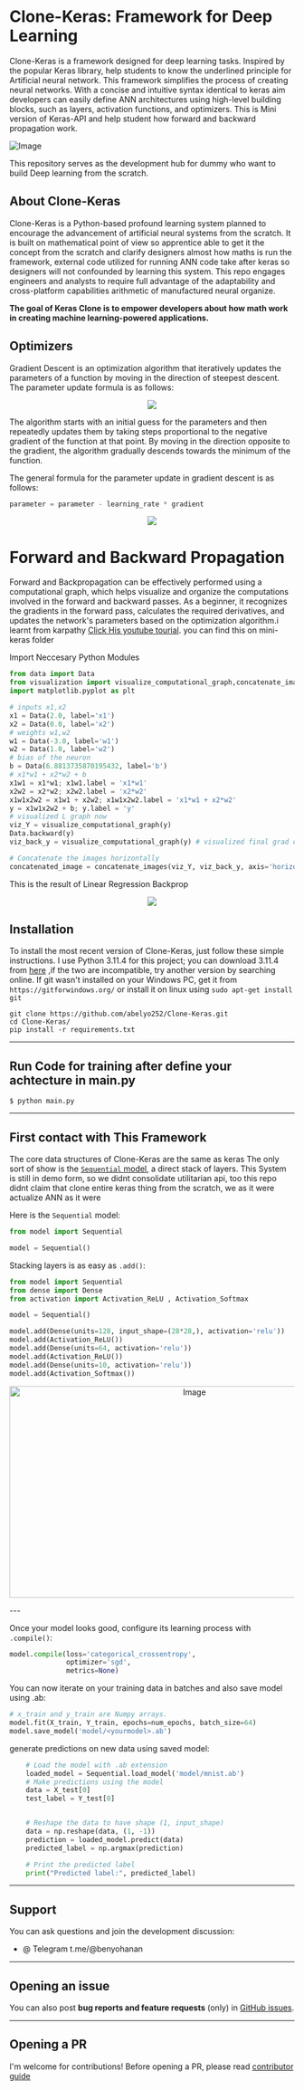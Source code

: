 # Clone-Keras: Framework for Deep Learning 

Clone-Keras is a framework designed for deep learning tasks. Inspired by the popular Keras library, help students to know the underlined principle for Artificial neural network. This framework simplifies the process of creating neural networks. With a concise and intuitive syntax identical to keras aim developers can easily define ANN architectures using high-level building blocks, such as layers, activation functions, and optimizers. This is Mini version of Keras-API and help student how forward and backward propagation work.


 ![Image](https://github.com/abelyo252/Clone-Keras/blob/main/XD%20File/clone-keras.png)

This repository serves as the development hub for dummy who want to build Deep learning from the scratch.


## About Clone-Keras

Clone-Keras is a Python-based profound learning system planned to encourage the advancement of artificial neural systems from the scratch.
It is built on mathematical point of view so apprentice able to get it the concept from the scratch and clarify designers almost how maths
is run the framework, external code utilized for running ANN code take after keras so designers will not confounded by learning this system.
This repo engages engineers and analysts to require full advantage of the adaptability
and cross-platform capabilities arithmetic of manufactured neural organize.


**The goal of Keras Clone is to empower developers about how math work in creating machine learning-powered applications.**


## Optimizers
Gradient Descent is an optimization algorithm that iteratively updates the parameters of a function by moving in the direction of steepest descent. The parameter update formula is as follows:
<p align="center"> <img src="https://github.com/abelyo252/Clone-Keras/blob/main/XD%20File/grad_descent.png"> </p>

The algorithm starts with an initial guess for the parameters and then repeatedly updates them by taking steps proportional to the negative gradient of the function at that point. By moving in the direction opposite to the gradient, the algorithm gradually descends towards the minimum of the function.

The general formula for the parameter update in gradient descent is as follows:
```python
parameter = parameter - learning_rate * gradient
```

<p align="center"> <img src="https://github.com/abelyo252/Clone-Keras/blob/main/optimization/grad.gif"> </p>

# Forward and Backward Propagation
Forward and Backpropagation can be effectively performed using a computational graph, which helps visualize and organize the computations involved in the forward and backward passes. As a beginner, it recognizes the gradients in the forward pass, calculates the required derivatives, and updates the network's parameters based on the optimization algorithm.i learnt from karpathy [Click His youtube tourial]([https://www.google.com](https://www.youtube.com/watch?v=VMj-3S1tku0&list=PLAqhIrjkxbuWI23v9cThsA9GvCAUhRvKZ)). you can find this on mini-keras folder

Import Neccesary Python Modules
```python
from data import Data
from visualization import visualize_computational_graph,concatenate_images
import matplotlib.pyplot as plt
```

```python
# inputs x1,x2
x1 = Data(2.0, label='x1')
x2 = Data(0.0, label='x2')
# weights w1,w2
w1 = Data(-3.0, label='w1')
w2 = Data(1.0, label='w2')
# bias of the neuron
b = Data(6.8813735870195432, label='b')
# x1*w1 + x2*w2 + b
x1w1 = x1*w1; x1w1.label = 'x1*w1'
x2w2 = x2*w2; x2w2.label = 'x2*w2'
x1w1x2w2 = x1w1 + x2w2; x1w1x2w2.label = 'x1*w1 + x2*w2'
y = x1w1x2w2 + b; y.label = 'y'
# visualized L graph now
viz_Y = visualize_computational_graph(y)
Data.backward(y)
viz_back_y = visualize_computational_graph(y) # visualized final grad of all object

# Concatenate the images horizontally
concatenated_image = concatenate_images(viz_Y, viz_back_y, axis='horizontal')
```

This is the result of Linear Regression Backprop
<p align="center"> <img src="https://github.com/abelyo252/Clone-Keras/blob/main/mini-keras/backprop.png"> </p>

## Installation

To install the most recent version of Clone-Keras, just follow these simple instructions. I use Python 3.11.4 for this project; you can download 3.11.4 from [here](https://www.python.org/ftp/python/3.11.4/python-3.11.4-amd64.exe) ,if the two are incompatible, try another version by searching online. If git wasn't installed on your Windows PC, get it from `https://gitforwindows.org/` or install it on linux using `sudo apt-get install git` 

`git clone https://github.com/abelyo252/Clone-Keras.git`<br>
`cd Clone-Keras/`<br>
`pip install -r requirements.txt`<br>

---


## Run Code for training after define your achtecture in main.py

`$ python main.py`<br>


---

## First contact with This Framework

The core data structures of Clone-Keras are the same as keras
The only sort of show is the [`Sequential` model](https://keras.io/guides/sequential_model/), a direct stack of layers. This System
is still in demo form, so we didnt consolidate utilitarian api, too this repo didnt claim that clone entire keras thing from the scratch, we as it were actualize ANN as it were

Here is the `Sequential` model:

```python
from model import Sequential

model = Sequential()
```

Stacking layers is as easy as `.add()`:

```python
from model import Sequential
from dense import Dense
from activation import Activation_ReLU , Activation_Softmax

model = Sequential()

model.add(Dense(units=128, input_shape=(28*28,), activation='relu'))
model.add(Activation_ReLU())
model.add(Dense(units=64, activation='relu'))
model.add(Activation_ReLU())
model.add(Dense(units=10, activation='relu'))
model.add(Activation_Softmax())

```

<p align="center">
  <img src="https://github.com/abelyo252/Clone-Keras/blob/main/ann_arch.png" alt="Image" width="638" height="374">

</p>
---

 
Once your model looks good, configure its learning process with `.compile()`:

```python
model.compile(loss='categorical_crossentropy',
              optimizer='sgd',
              metrics=None)
```

You can now iterate on your training data in batches and also save model using <yourmodel>.ab:

```python
# x_train and y_train are Numpy arrays.
model.fit(X_train, Y_train, epochs=num_epochs, batch_size=64)
model.save_model('model/<yourmodel>.ab')
```



generate predictions on new data using saved model:

```python
    # Load the model with .ab extension
    loaded_model = Sequential.load_model('model/mnist.ab')
    # Make predictions using the model
    data = X_test[0]
    test_label = Y_test[0]


    # Reshape the data to have shape (1, input_shape)
    data = np.reshape(data, (1, -1))
    prediction = loaded_model.predict(data)
    predicted_label = np.argmax(prediction)

    # Print the predicted label
    print("Predicted label:", predicted_label)
```
---
## Support

You can ask questions and join the development discussion:

- @ Telegram t.me/@benyohanan

---

## Opening an issue

You can also post **bug reports and feature requests** (only)
in [GitHub issues](https://github.com/ab).


---

## Opening a PR

I'm welcome for contributions! Before opening a PR, please read
[contributor guide](https://github.com/blob/master/CONTRIBUTING.md)

